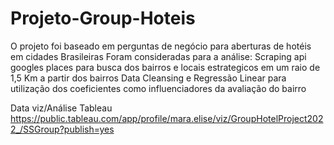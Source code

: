 # Projeto-Group-Hoteis

O projeto foi baseado em perguntas de negócio para aberturas de hotéis em cidades Brasileiras
Foram consideradas para a análise: 
Scraping api googles places para busca dos bairros e locais estrategicos em um raio de 1,5 Km a partir dos bairros
Data Cleansing e Regressão Linear para utilização dos coeficientes como influenciadores da avaliação do bairro

Data viz/Análise Tableau
https://public.tableau.com/app/profile/mara.elise/viz/GroupHotelProject2022_/SSGroup?publish=yes



